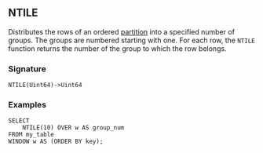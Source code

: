 ## NTILE

Distributes the rows of an ordered [partition](../../../syntax/window.md#partition) into a specified number of groups. The groups are numbered starting with one. For each row, the `NTILE` function returns the number of the group to which the row belongs.

### Signature

```
NTILE(Uint64)->Uint64
```

### Examples

``` yql
SELECT
    NTILE(10) OVER w AS group_num
FROM my_table
WINDOW w AS (ORDER BY key);
```

